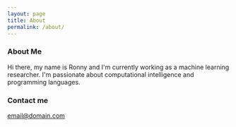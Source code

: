 ```yaml
---
layout: page
title: About
permalink: /about/
---
```


### About Me

Hi there, my name is Ronny and I'm currently working as a machine learning researcher.
I'm passionate about computational intelligence and programming languages.

### Contact me

[email@domain.com](mailto:rhu90@gmail.com)
